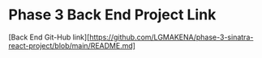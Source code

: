 
# Phase 3 Back End Project Link
[Back End Git-Hub link][https://github.com/LGMAKENA/phase-3-sinatra-react-project/blob/main/README.md]